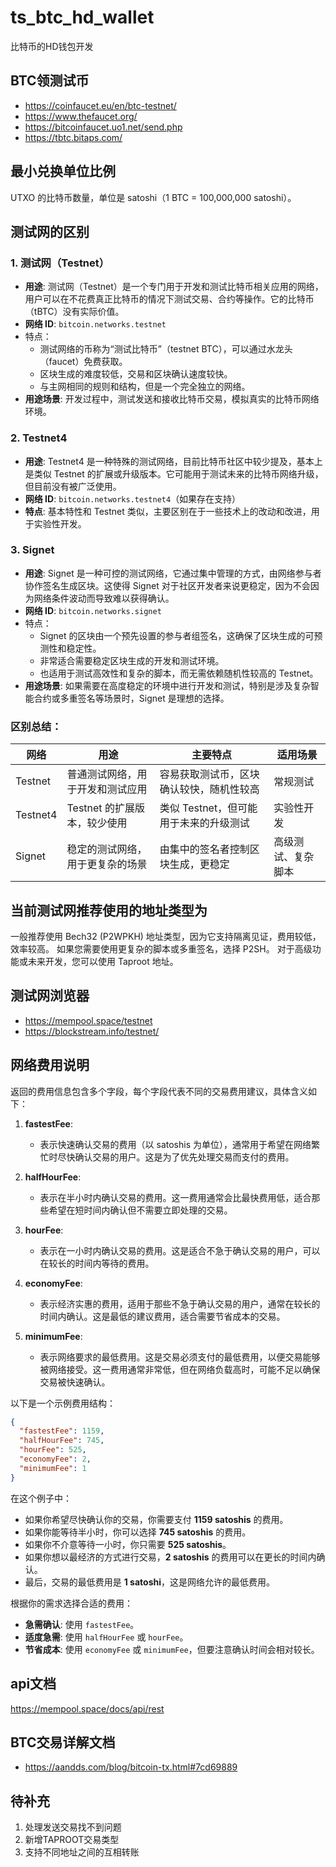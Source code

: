 # ts_btc_hd_wallet
比特币的HD钱包开发
## BTC领测试币
* https://coinfaucet.eu/en/btc-testnet/
* https://www.thefaucet.org/
* https://bitcoinfaucet.uo1.net/send.php
* https://tbtc.bitaps.com/

## 最小兑换单位比例
UTXO 的比特币数量，单位是 satoshi（1 BTC = 100,000,000 satoshi）。

## 测试网的区别
### 1. **测试网（Testnet）**

- **用途**: 测试网（Testnet）是一个专门用于开发和测试比特币相关应用的网络，用户可以在不花费真正比特币的情况下测试交易、合约等操作。它的比特币（tBTC）没有实际价值。
- **网络 ID**: `bitcoin.networks.testnet`
- 特点：
  - 测试网络的币称为“测试比特币”（testnet BTC），可以通过水龙头（faucet）免费获取。
  - 区块生成的难度较低，交易和区块确认速度较快。
  - 与主网相同的规则和结构，但是一个完全独立的网络。
- **用途场景**: 开发过程中，测试发送和接收比特币交易，模拟真实的比特币网络环境。

### 2. **Testnet4**

- **用途**: Testnet4 是一种特殊的测试网络，目前比特币社区中较少提及，基本上是类似 Testnet 的扩展或升级版本。它可能用于测试未来的比特币网络升级，但目前没有被广泛使用。
- **网络 ID**: `bitcoin.networks.testnet4`（如果存在支持）
- **特点**: 基本特性和 Testnet 类似，主要区别在于一些技术上的改动和改进，用于实验性开发。

### 3. **Signet**

- **用途**: Signet 是一种可控的测试网络，它通过集中管理的方式，由网络参与者协作签名生成区块。这使得 Signet 对于社区开发者来说更稳定，因为不会因为网络条件波动而导致难以获得确认。
- **网络 ID**: `bitcoin.networks.signet`
- 特点：
  - Signet 的区块由一个预先设置的参与者组签名，这确保了区块生成的可预测性和稳定性。
  - 非常适合需要稳定区块生成的开发和测试环境。
  - 也适用于测试高效性和复杂的脚本，而无需依赖随机性较高的 Testnet。
- **用途场景**: 如果需要在高度稳定的环境中进行开发和测试，特别是涉及复杂智能合约或多重签名等场景时，Signet 是理想的选择。

### 区别总结：

| 网络     | 用途                             | 主要特点                                 | 适用场景           |
| -------- | -------------------------------- | ---------------------------------------- | ------------------ |
| Testnet  | 普通测试网络，用于开发和测试应用 | 容易获取测试币，区块确认较快，随机性较高 | 常规测试           |
| Testnet4 | Testnet 的扩展版本，较少使用     | 类似 Testnet，但可能用于未来的升级测试   | 实验性开发         |
| Signet   | 稳定的测试网络，用于更复杂的场景 | 由集中的签名者控制区块生成，更稳定       | 高级测试、复杂脚本 |

## 当前测试网推荐使用的地址类型为
一般推荐使用 Bech32 (P2WPKH) 地址类型，因为它支持隔离见证，费用较低，效率较高。
如果您需要使用更复杂的脚本或多重签名，选择 P2SH。
对于高级功能或未来开发，您可以使用 Taproot 地址。

## 测试网浏览器
* https://mempool.space/testnet
* https://blockstream.info/testnet/


## 网络费用说明

返回的费用信息包含多个字段，每个字段代表不同的交易费用建议，具体含义如下：

1. **fastestFee**: 
   - 表示快速确认交易的费用（以 satoshis 为单位），通常用于希望在网络繁忙时尽快确认交易的用户。这是为了优先处理交易而支付的费用。

2. **halfHourFee**: 
   - 表示在半小时内确认交易的费用。这一费用通常会比最快费用低，适合那些希望在短时间内确认但不需要立即处理的交易。

3. **hourFee**: 
   - 表示在一小时内确认交易的费用。这是适合不急于确认交易的用户，可以在较长的时间内等待的费用。

4. **economyFee**: 
   - 表示经济实惠的费用，适用于那些不急于确认交易的用户，通常在较长的时间内确认。这是最低的建议费用，适合需要节省成本的交易。

5. **minimumFee**: 
   - 表示网络要求的最低费用。这是交易必须支付的最低费用，以便交易能够被网络接受。这一费用通常非常低，但在网络负载高时，可能不足以确保交易被快速确认。

以下是一个示例费用结构：

```json
{
  "fastestFee": 1159,
  "halfHourFee": 745,
  "hourFee": 525,
  "economyFee": 2,
  "minimumFee": 1
}
```

在这个例子中：
- 如果你希望尽快确认你的交易，你需要支付 **1159 satoshis** 的费用。
- 如果你能等待半小时，你可以选择 **745 satoshis** 的费用。
- 如果你不介意等待一小时，你只需要 **525 satoshis**。
- 如果你想以最经济的方式进行交易，**2 satoshis** 的费用可以在更长的时间内确认。
- 最后，交易的最低费用是 **1 satoshi**，这是网络允许的最低费用。

根据你的需求选择合适的费用：
- **急需确认**: 使用 `fastestFee`。
- **适度急需**: 使用 `halfHourFee` 或 `hourFee`。
- **节省成本**: 使用 `economyFee` 或 `minimumFee`，但要注意确认时间会相对较长。


## api文档
https://mempool.space/docs/api/rest

## BTC交易详解文档
* https://aandds.com/blog/bitcoin-tx.html#7cd69889

## 待补充
1. 处理发送交易找不到问题
2. 新增TAPROOT交易类型
3. 支持不同地址之间的互相转账
